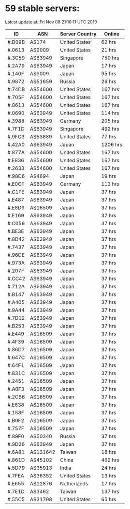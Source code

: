# 59 stable servers:

Latest update at: Fri Nov 08 21:10:11 UTC 2019

| ID | ASN | Server Country | Online |
| -- | --- | -------------- | ------ |
| #.D09B | AS174 | United States | 62 hrs |
| #.0613 | AS9009 | United States | 21 hrs |
| #.3C59 | AS63949 | Singapore | 750 hrs |
| #.2A79 | AS63949 | Japan | 17 hrs |
| #.140F | AS9009 | Japan | 95 hrs |
| #.9872 | AS51659 | Russia | 26 hrs |
| #.74DB | AS54600 | United States | 167 hrs |
| #.705F | AS54600 | United States | 167 hrs |
| #.8613 | AS54600 | United States | 167 hrs |
| #.0690 | AS63949 | United States | 114 hrs |
| #.3988 | AS63949 | Germany | 205 hrs |
| #.7F1D | AS63949 | Singapore | 492 hrs |
| #.9FC3 | AS53889 | United States | 77 hrs |
| #.42A0 | AS63949 | Japan | 1206 hrs |
| #.877A | AS54600 | United States | 167 hrs |
| #.E836 | AS54600 | United States | 167 hrs |
| #.2633 | AS54600 | United States | 167 hrs |
| #.98D6 | AS4694 | Japan | 19 hrs |
| #.E0CF | AS63949 | Germany | 113 hrs |
| #.C1FE | AS63949 | Japan | 37 hrs |
| #.E487 | AS63949 | Japan | 37 hrs |
| #.E8D9 | AS16509 | Japan | 37 hrs |
| #.E169 | AS63949 | Japan | 37 hrs |
| #.C056 | AS63949 | Japan | 37 hrs |
| #.BE3E | AS63949 | Japan | 37 hrs |
| #.8D42 | AS63949 | Japan | 37 hrs |
| #.7437 | AS63949 | Japan | 37 hrs |
| #.96DE | AS63949 | Japan | 37 hrs |
| #.973A | AS63949 | Japan | 37 hrs |
| #.207F | AS63949 | Japan | 37 hrs |
| #.CC42 | AS63949 | Japan | 37 hrs |
| #.712A | AS63949 | Japan | 37 hrs |
| #.B147 | AS63949 | Japan | 37 hrs |
| #.A405 | AS63949 | Japan | 37 hrs |
| #.9A44 | AS63949 | Japan | 37 hrs |
| #.7D12 | AS63949 | Japan | 37 hrs |
| #.B253 | AS63949 | Japan | 37 hrs |
| #.E449 | AS16509 | Japan | 37 hrs |
| #.4F39 | AS16509 | Japan | 37 hrs |
| #.86D7 | AS16509 | Japan | 37 hrs |
| #.647C | AS16509 | Japan | 37 hrs |
| #.64F1 | AS16509 | Japan | 37 hrs |
| #.831C | AS16509 | Japan | 37 hrs |
| #.2451 | AS16509 | Japan | 37 hrs |
| #.A0F3 | AS16509 | Japan | 37 hrs |
| #.2CB6 | AS16509 | Japan | 37 hrs |
| #.E638 | AS16509 | Japan | 37 hrs |
| #.158F | AS16509 | Japan | 37 hrs |
| #.B0F2 | AS16509 | Japan | 37 hrs |
| #.757F | AS16509 | Japan | 37 hrs |
| #.89F0 | AS50340 | Russia | 37 hrs |
| #.9D26 | AS63949 | Japan | 37 hrs |
| #.6A81 | AS131642 | Taiwan | 18 hrs |
| #.861D | AS45102 | China | 462 hrs |
| #.5D79 | AS35913 | India | 24 hrs |
| #.7FEA | AS36352 | United States | 13 hrs |
| #.E655 | AS12876 | Netherlands | 17 hrs |
| #.7E1D | AS3462 | Taiwan | 137 hrs |
| #.55C5 | AS31798 | United States | 65 hrs |

